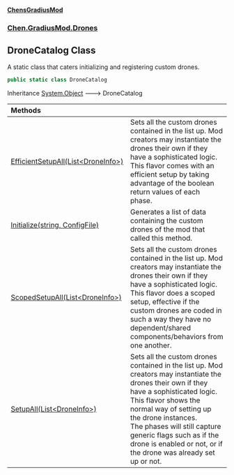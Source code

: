 #### [ChensGradiusMod](index 'index')
### [Chen.GradiusMod.Drones](Y_iPobZkdIiJ9feSuBjDaQ 'Chen.GradiusMod.Drones')
## DroneCatalog Class
A static class that caters initializing and registering custom drones.  
```csharp
public static class DroneCatalog
```

Inheritance [System.Object](https://docs.microsoft.com/en-us/dotnet/api/System.Object 'System.Object') &#129106; DroneCatalog  

| Methods | |
| :--- | :--- |
| [EfficientSetupAll(List&lt;DroneInfo&gt;)](nsDLaVCWj_uLXs8tRatw9A 'Chen.GradiusMod.Drones.DroneCatalog.EfficientSetupAll(System.Collections.Generic.List&lt;Chen.GradiusMod.Drones.DroneInfo&gt;)') | Sets all the custom drones contained in the list up. Mod creators may instantiate the drones their own if they have a sophisticated logic.<br/>This flavor comes with an efficient setup by taking advantage of the boolean return values of each phase.<br/> |
| [Initialize(string, ConfigFile)](tBr4KiHqXaz+RhNhz7358Q 'Chen.GradiusMod.Drones.DroneCatalog.Initialize(string, BepInEx.Configuration.ConfigFile)') | Generates a list of data containing the custom drones of the mod that called this method.<br/> |
| [ScopedSetupAll(List&lt;DroneInfo&gt;)](y1ztxVUTme4S4grql6JqSA 'Chen.GradiusMod.Drones.DroneCatalog.ScopedSetupAll(System.Collections.Generic.List&lt;Chen.GradiusMod.Drones.DroneInfo&gt;)') | Sets all the custom drones contained in the list up. Mod creators may instantiate the drones their own if they have a sophisticated logic.<br/>This flavor does a scoped setup, effective if the custom drones are coded in such a way they have no dependent/shared components/behaviors from one another.<br/> |
| [SetupAll(List&lt;DroneInfo&gt;)](bw5E6naIW2BBCzLDh5Nw6Q 'Chen.GradiusMod.Drones.DroneCatalog.SetupAll(System.Collections.Generic.List&lt;Chen.GradiusMod.Drones.DroneInfo&gt;)') | Sets all the custom drones contained in the list up. Mod creators may instantiate the drones their own if they have a sophisticated logic.<br/>This flavor shows the normal way of setting up the drone instances.<br/>The phases will still capture generic flags such as if the drone is enabled or not, or if the drone was already set up or not.<br/> |
